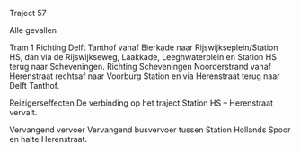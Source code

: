 Traject 57

Alle gevallen

Tram 1
Richting Delft Tanthof vanaf Bierkade naar Rijswijkseplein/Station HS, dan via de Rijswijkseweg, Laakkade, Leeghwaterplein en Station HS terug naar Scheveningen.
Richting Scheveningen Noorderstrand vanaf Herenstraat rechtsaf naar Voorburg Station en via Herenstraat terug naar Delft Tanthof.

Reizigerseffecten
De verbinding op het traject Station HS – Herenstraat vervalt.

Vervangend vervoer
Vervangend busvervoer tussen Station Hollands Spoor en halte Herenstraat.
